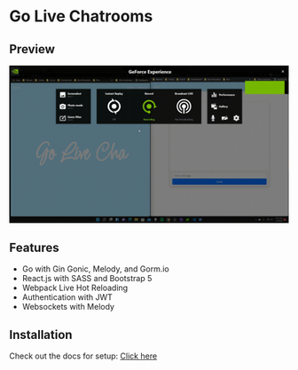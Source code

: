 # Go Live Chatrooms

## Preview

<img src="./docs/demo.gif" alt="">

## Features

- Go with Gin Gonic, Melody, and Gorm.io
- React.js with SASS and Bootstrap 5
- Webpack Live Hot Reloading
- Authentication with JWT
- Websockets with Melody

## Installation

Check out the docs for setup: <a href="./docs/INSTALLATION.md">Click here</a>
